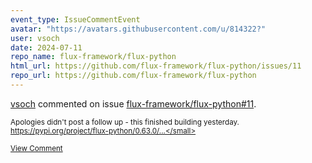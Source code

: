 ```yaml
---
event_type: IssueCommentEvent
avatar: "https://avatars.githubusercontent.com/u/814322?"
user: vsoch
date: 2024-07-11
repo_name: flux-framework/flux-python
html_url: https://github.com/flux-framework/flux-python/issues/11
repo_url: https://github.com/flux-framework/flux-python
---
```


<a href='https://github.com/vsoch' target='_blank'>vsoch</a> commented on issue <a href='https://github.com/flux-framework/flux-python/issues/11' target='_blank'>flux-framework/flux-python#11</a>.

<small>Apologies didn't post a follow up - this finished building yesterday. https://pypi.org/project/flux-python/0.63.0/...</small>

<a href='https://github.com/flux-framework/flux-python/issues/11' target='_blank'>View Comment</a>